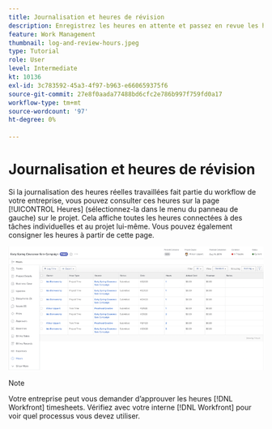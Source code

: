 ```yaml
---
title: Journalisation et heures de révision
description: Enregistrez les heures en attente et passez en revue les heures consignées avant de fermer le projet dans [!DNL  Workfront].
feature: Work Management
thumbnail: log-and-review-hours.jpeg
type: Tutorial
role: User
level: Intermediate
kt: 10136
exl-id: 3c783592-45a3-4f97-b963-e660659375f6
source-git-commit: 27e8f0aada77488bd6cfc2e786b997f759fd0a17
workflow-type: tm+mt
source-wordcount: '97'
ht-degree: 0%

---
```


# Journalisation et heures de révision

Si la journalisation des heures réelles travaillées fait partie du workflow de votre entreprise, vous pouvez consulter ces heures sur la page [!UICONTROL Heures] (sélectionnez-la dans le menu du panneau de gauche) sur le projet. Cela affiche toutes les heures connectées à des tâches individuelles et au projet lui-même. Vous pouvez également consigner les heures à partir de cette page.

![Page Heures affichant les entrées d’heure](assets/planner-fund-log-and-review-hours.png)

>[!NOTE]
>
>Votre entreprise peut vous demander d’approuver les heures [!DNL Workfront] timesheets. Vérifiez avec votre interne [!DNL Workfront] pour voir quel processus vous devez utiliser.

<!---
learn more url
Log time
--->
